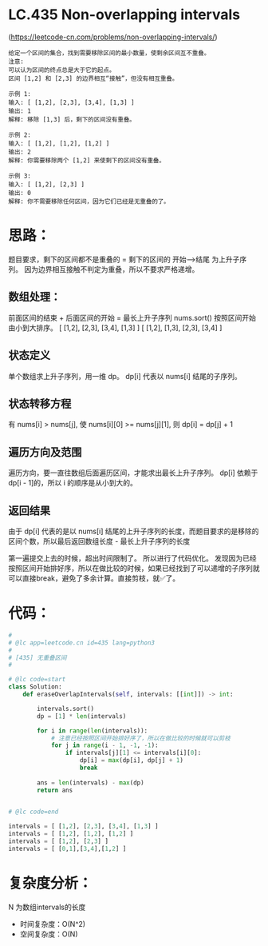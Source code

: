 LC.435 Non-overlapping intervals
====

(https://leetcode-cn.com/problems/non-overlapping-intervals/)

    给定一个区间的集合，找到需要移除区间的最小数量，使剩余区间互不重叠。
    注意:
    可以认为区间的终点总是大于它的起点。
    区间 [1,2] 和 [2,3] 的边界相互“接触”，但没有相互重叠。

    示例 1:
    输入: [ [1,2], [2,3], [3,4], [1,3] ]
    输出: 1
    解释: 移除 [1,3] 后，剩下的区间没有重叠。

    示例 2:
    输入: [ [1,2], [1,2], [1,2] ]
    输出: 2
    解释: 你需要移除两个 [1,2] 来使剩下的区间没有重叠。

    示例 3:
    输入: [ [1,2], [2,3] ]
    输出: 0
    解释: 你不需要移除任何区间，因为它们已经是无重叠的了。

思路：
====

题目要求，剩下的区间都不是重叠的 = 剩下的区间的 开始-->结尾 为上升子序列。
因为边界相互接触不判定为重叠，所以不要求严格递增。

## 数组处理：
前面区间的结束 + 后面区间的开始 = 最长上升子序列
nums.sort() 按照区间开始 由小到大排序。
[ [1,2], [2,3], [3,4], [1,3] ]
[ [1,2], [1,3], [2,3], [3,4] ]

## 状态定义
单个数组求上升子序列，用一维 dp。
dp[i] 代表以 nums[i] 结尾的子序列。

## 状态转移方程
有 nums[i] > nums[j], 使 nums[i][0] >= nums[j][1], 则 dp[i] = dp[j] + 1

## 遍历方向及范围
遍历方向，要一直往数组后面遍历区间，才能求出最长上升子序列。
dp[i] 依赖于 dp[i - 1]的，所以 i 的顺序是从小到大的。

## 返回结果
由于 dp[i] 代表的是以 nums[i] 结尾的上升子序列的长度，而题目要求的是移除的区间个数，所以最后返回数组长度 - 最长上升子序列的长度

第一遍提交上去的时候，超出时间限制了。
所以进行了代码优化。
发现因为已经按照区间开始排好序，所以在做比较的时候，如果已经找到了可以递增的子序列就可以直接break，避免了多余计算。直接剪枝，就✅了。

代码：
====

```python
#
# @lc app=leetcode.cn id=435 lang=python3
#
# [435] 无重叠区间
#

# @lc code=start
class Solution:
    def eraseOverlapIntervals(self, intervals: [[int]]) -> int:

        intervals.sort()
        dp = [1] * len(intervals)

        for i in range(len(intervals)):
            # 注意已经按照区间开始排好序了，所以在做比较的时候就可以剪枝
            for j in range(i - 1, -1, -1):
                if intervals[j][1] <= intervals[i][0]:
                    dp[i] = max(dp[i], dp[j] + 1)
                    break
        
        ans = len(intervals) - max(dp)
        return ans
               

# @lc code=end

intervals = [ [1,2], [2,3], [3,4], [1,3] ]
intervals = [ [1,2], [1,2], [1,2] ]
intervals = [ [1,2], [2,3] ]
intervals = [ [0,1],[3,4],[1,2] ] 
```

复杂度分析：
====
N 为数组intervals的长度
- 时间复杂度：O(N^2)
- 空间复杂度：O(N)
